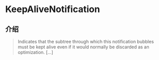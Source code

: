 # KeepAliveNotification

## 介绍

> Indicates that the subtree through which this notification bubbles must be kept alive even if it would normally be discarded as an optimization. [...]
